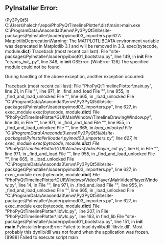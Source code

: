 
## PyInstaller Error:
(Py3PyQt5) C:\Users\halechr\repo\PhoPyQtTimelinePlotter\dist\main>main.exe
C:\ProgramData\Anaconda3\envs\Py3PyQt5\lib\site-packages\PyInstaller\loader\pyimod03_importers.py:627: MatplotlibDeprecationWarning:
The MATPLOTLIBDATA environment variable was deprecated in Matplotlib 3.1 and will be removed in 3.3.
  exec(bytecode, module.__dict__)
Traceback (most recent call last):
  File "site-packages\PyInstaller\loader\pyiboot01_bootstrap.py", line 149, in __init__
  File "ctypes\__init__.py", line 348, in __init__
OSError: [WinError 126] The specified module could not be found

During handling of the above exception, another exception occurred:

Traceback (most recent call last):
  File "PhoPyQtTimelinePlotter\main.py", line 21, in <module>
  File "<frozen importlib._bootstrap>", line 971, in _find_and_load
  File "<frozen importlib._bootstrap>", line 955, in _find_and_load_unlocked
  File "<frozen importlib._bootstrap>", line 665, in _load_unlocked
  File "C:\ProgramData\Anaconda3\envs\Py3PyQt5\lib\site-packages\PyInstaller\loader\pyimod03_importers.py", line 627, in exec_module
    exec(bytecode, module.__dict__)
  File "PhoPyQtTimelinePlotter\GUI\MainWindow\TimelineDrawingWindow.py", line 36, in <module>
  File "<frozen importlib._bootstrap>", line 971, in _find_and_load
  File "<frozen importlib._bootstrap>", line 955, in _find_and_load_unlocked
  File "<frozen importlib._bootstrap>", line 665, in _load_unlocked
  File "C:\ProgramData\Anaconda3\envs\Py3PyQt5\lib\site-packages\PyInstaller\loader\pyimod03_importers.py", line 627, in exec_module
    exec(bytecode, module.__dict__)
  File "PhoPyQtTimelinePlotter\GUI\Windows\VideoPlayer\__init__.py", line 6, in <module>
  File "<frozen importlib._bootstrap>", line 971, in _find_and_load
  File "<frozen importlib._bootstrap>", line 955, in _find_and_load_unlocked
  File "<frozen importlib._bootstrap>", line 665, in _load_unlocked
  File "C:\ProgramData\Anaconda3\envs\Py3PyQt5\lib\site-packages\PyInstaller\loader\pyimod03_importers.py", line 627, in exec_module
    exec(bytecode, module.__dict__)
  File "PhoPyQtTimelinePlotter\GUI\Windows\VideoPlayer\MainVideoPlayerWindow.py", line 14, in <module>
  File "<frozen importlib._bootstrap>", line 971, in _find_and_load
  File "<frozen importlib._bootstrap>", line 955, in _find_and_load_unlocked
  File "<frozen importlib._bootstrap>", line 665, in _load_unlocked
  File "C:\ProgramData\Anaconda3\envs\Py3PyQt5\lib\site-packages\PyInstaller\loader\pyimod03_importers.py", line 627, in exec_module
    exec(bytecode, module.__dict__)
  File "PhoPyQtTimelinePlotter\lib\vlc.py", line 207, in <module>
  File "PhoPyQtTimelinePlotter\lib\vlc.py", line 163, in find_lib
  File "site-packages\PyInstaller\loader\pyiboot01_bootstrap.py", line 151, in __init__
__main__.PyInstallerImportError: Failed to load dynlib/dll 'libvlc.dll'. Most probably this dynlib/dll was not found when the application was frozen.
[8988] Failed to execute script main